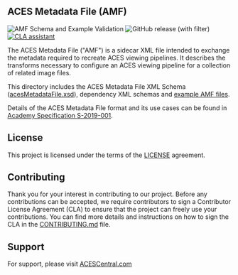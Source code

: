## ACES Metadata File (AMF) ##

![AMF Schema and Example Validation](https://github.com/ampas/aces-amf/actions/workflows/validate-xml.yml/badge.svg) ![GitHub release (with filter)](https://img.shields.io/github/v/release/ampas/aces-amf) [![CLA assistant](https://cla-assistant.io/readme/badge/ampas/aces-amf)](https://cla-assistant.io/ampas/aces-amf)

The ACES Metadata File ("AMF") is a sidecar XML file intended to exchange the metadata required to recreate ACES viewing pipelines. It describes the transforms necessary to configure an ACES viewing pipeline for a collection of related image files.

This directory includes the ACES Metadata File XML Schema ([acesMetadataFile.xsd](./schema/acesMetadataFile.xsd)), dependency XML schemas and [example AMF files](./examples/).

Details of the ACES Metadata File format and its use cases can be found in [Academy Specification S-2019-001](https://aces.mp/S-2019-001).

## License ##
This project is licensed under the terms of the [LICENSE](./LICENSE.md) agreement.

## Contributing ##
Thank you for your interest in contributing to our project. Before any contributions can be accepted, we require contributors to sign a Contributor License Agreement (CLA) to ensure that the project can freely use your contributions. You can find more details and instructions on how to sign the CLA in the [CONTRIBUTING.md](./CONTRIBUTING.md) file.

## Support ## 
For support, please visit [ACESCentral.com](https://acescentral.com)